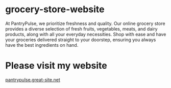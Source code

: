 # grocery-store-website
At PantryPulse, we prioritize freshness and quality. Our online grocery store provides a diverse selection of fresh fruits, vegetables, meats, and dairy products, along with all your everyday necessities. Shop with ease and have your groceries delivered straight to your doorstep, ensuring you always have the best ingredients on hand.

# Please visit my website
[pantrypulse.great-site.net](https://pantrypulse.great-site.net)<br>
